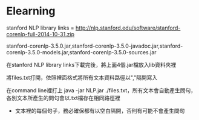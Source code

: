 Elearning
=========

stanford NLP library links = http://nlp.stanford.edu/software/stanford-corenlp-full-2014-10-31.zip

stanford-corenlp-3.5.0.jar,stanford-corenlp-3.5.0-javadoc.jar,stanford-corenlp-3.5.0-models.jar,stanford-corenlp-3.5.0-sources.jar

在stanford NLP library links下載完後，將上面4個.jar檔放入lib資料夾裡

將files.txt打開，依照裡面格式將所有文本資料路徑以","隔開寫入

在command line裡打上 java -jar NLP.jar ./files.txt，所有文本會自動產生問句，各別文本所產生的問句會以.txt檔存在相同路徑裡

* 文本裡的每個句子，務必確保都有以空白隔開，否則有可能不會產生問句


